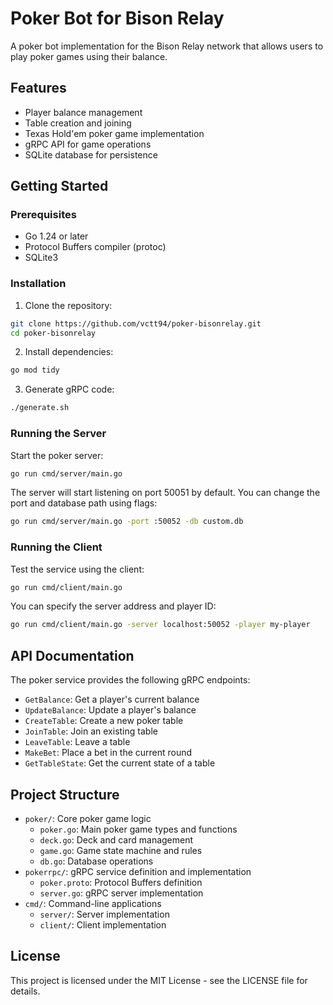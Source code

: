 # Poker Bot for Bison Relay

A poker bot implementation for the Bison Relay network that allows users to play poker games using their balance.

## Features

- Player balance management
- Table creation and joining
- Texas Hold'em poker game implementation
- gRPC API for game operations
- SQLite database for persistence

## Getting Started

### Prerequisites

- Go 1.24 or later
- Protocol Buffers compiler (protoc)
- SQLite3

### Installation

1. Clone the repository:
```bash
git clone https://github.com/vctt94/poker-bisonrelay.git
cd poker-bisonrelay
```

2. Install dependencies:
```bash
go mod tidy
```

3. Generate gRPC code:
```bash
./generate.sh
```

### Running the Server

Start the poker server:
```bash
go run cmd/server/main.go
```

The server will start listening on port 50051 by default. You can change the port and database path using flags:
```bash
go run cmd/server/main.go -port :50052 -db custom.db
```

### Running the Client

Test the service using the client:
```bash
go run cmd/client/main.go
```

You can specify the server address and player ID:
```bash
go run cmd/client/main.go -server localhost:50052 -player my-player
```

## API Documentation

The poker service provides the following gRPC endpoints:

- `GetBalance`: Get a player's current balance
- `UpdateBalance`: Update a player's balance
- `CreateTable`: Create a new poker table
- `JoinTable`: Join an existing table
- `LeaveTable`: Leave a table
- `MakeBet`: Place a bet in the current round
- `GetTableState`: Get the current state of a table

## Project Structure

- `poker/`: Core poker game logic
  - `poker.go`: Main poker game types and functions
  - `deck.go`: Deck and card management
  - `game.go`: Game state machine and rules
  - `db.go`: Database operations
- `pokerrpc/`: gRPC service definition and implementation
  - `poker.proto`: Protocol Buffers definition
  - `server.go`: gRPC server implementation
- `cmd/`: Command-line applications
  - `server/`: Server implementation
  - `client/`: Client implementation

## License

This project is licensed under the MIT License - see the LICENSE file for details. 